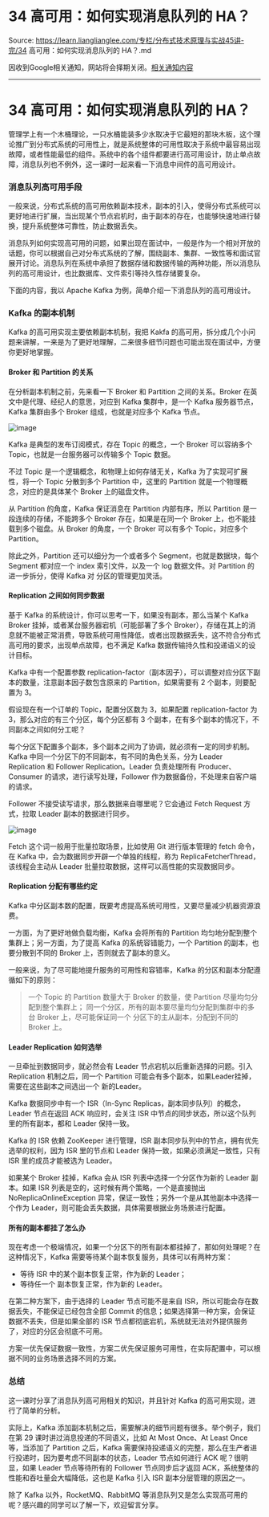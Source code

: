 # 34 高可用：如何实现消息队列的 HA？ 

Source: https://learn.lianglianglee.com/专栏/分布式技术原理与实战45讲-完/34 高可用：如何实现消息队列的 HA？.md

因收到Google相关通知，网站将会择期关闭。[相关通知内容](https://lumendatabase.org/notices/44265620)

---

# 34 高可用：如何实现消息队列的 HA？

管理学上有一个木桶理论，一只水桶能装多少水取决于它最短的那块木板，这个理论推广到分布式系统的可用性上，就是系统整体的可用性取决于系统中最容易出现故障，或者性能最低的组件。系统中的各个组件都要进行高可用设计，防止单点故障，消息队列也不例外，这一课时一起来看一下消息中间件的高可用设计。

### 消息队列高可用手段

一般来说，分布式系统的高可用依赖副本技术，副本的引入，使得分布式系统可以更好地进行扩展，当出现某个节点宕机时，由于副本的存在，也能够快速地进行替换，提升系统整体可靠性，防止数据丢失。

消息队列如何实现高可用的问题，如果出现在面试中，一般是作为一个相对开放的话题，你可以根据自己对分布式系统的了解，围绕副本、集群、一致性等和面试官展开讨论。消息队列在系统中承担了数据存储和数据传输的两种功能，所以消息队列的高可用设计，也比数据库、文件索引等持久性存储要复杂。

下面的内容，我以 Apache Kafka 为例，简单介绍一下消息队列的高可用设计。

### Kafka 的副本机制

Kafka 的高可用实现主要依赖副本机制，我把 Kakfa 的高可用，拆分成几个小问题来讲解，一来是为了更好地理解，二来很多细节问题也可能出现在面试中，方便你更好地掌握。

#### Broker 和 Partition 的关系

在分析副本机制之前，先来看一下 Broker 和 Partition 之间的关系。Broker 在英文中是代理、经纪人的意思，对应到 Kafka 集群中，是一个 Kafka 服务器节点，Kafka 集群由多个 Broker 组成，也就是对应多个 Kafka 节点。

![image](assets/CgqCHl8QFfaAcKqMAAB47dp3EG8537.png)

Kafka 是典型的发布订阅模式，存在 Topic 的概念，一个 Broker 可以容纳多个 Topic，也就是一台服务器可以传输多个 Topic 数据。

不过 Topic 是一个逻辑概念，和物理上如何存储无关，Kafka 为了实现可扩展性，将一个 Topic 分散到多个 Partition 中，这里的 Partition 就是一个物理概念，对应的是具体某个 Broker 上的磁盘文件。

从 Partition 的角度，Kafka 保证消息在 Partition 内部有序，所以 Partition 是一段连续的存储，不能跨多个 Broker 存在，如果是在同一个 Broker 上，也不能挂载到多个磁盘。从 Broker 的角度，一个 Broker 可以有多个 Topic，对应多个 Partition。

除此之外，Partition 还可以细分为一个或者多个 Segment，也就是数据块，每个 Segment 都对应一个 index 索引文件，以及一个 log 数据文件。对 Partition 的进一步拆分，使得 Kafka 对 分区的管理更加灵活。

#### Replication 之间如何同步数据

基于 Kafka 的系统设计，你可以思考一下，如果没有副本，那么当某个 Kafka Broker 挂掉，或者某台服务器宕机（可能部署了多个 Broker），存储在其上的消息就不能被正常消费，导致系统可用性降低，或者出现数据丢失，这不符合分布式高可用的要求，出现单点故障，也不满足 Kafka 数据传输持久性和投递语义的设计目标。

Kafka 中有一个配置参数 replication-factor（副本因子），可以调整对应分区下副本的数量，注意副本因子数包含原来的 Partition，如果需要有 2 个副本，则要配置为 3。

假设现在有一个订单的 Topic，配置分区数为 3，如果配置 replication-factor 为 3，那么对应的有三个分区，每个分区都有 3 个副本，在有多个副本的情况下，不同副本之间如何分工呢？

每个分区下配置多个副本，多个副本之间为了协调，就必须有一定的同步机制。Kafka 中同一个分区下的不同副本，有不同的角色关系，分为 Leader Replication 和 Follower Replication。Leader 负责处理所有 Producer、Consumer 的请求，进行读写处理，Follower 作为数据备份，不处理来自客户端的请求。

Follower 不接受读写请求，那么数据来自哪里呢？它会通过 Fetch Request 方式，拉取 Leader 副本的数据进行同步。

![image](assets/CgqCHl8QFgCAR8LmAAA-7McXNfg343.png)

Fetch 这个词一般用于批量拉取场景，比如使用 Git 进行版本管理的 fetch 命令，在 Kafka 中，会为数据同步开辟一个单独的线程，称为 ReplicaFetcherThread，该线程会主动从 Leader 批量拉取数据，这样可以高性能的实现数据同步。

#### Replication 分配有哪些约定

Kafka 中分区副本数的配置，既要考虑提高系统可用性，又要尽量减少机器资源浪费。

一方面，为了更好地做负载均衡，Kafka 会将所有的 Partition 均匀地分配到整个集群上；另一方面，为了提高 Kafka 的系统容错能力，一个 Partition 的副本，也要分散到不同的 Broker 上，否则就去了副本的意义。

一般来说，为了尽可能地提升服务的可用性和容错率，Kafka 的分区和副本分配遵循如下的原则：

> 一个 Topic 的 Partition 数量大于 Broker 的数量，使 Partition 尽量均匀分配到整个集群上；
> 同一个分区，所有的副本要尽量均匀分配到集群中的多台 Broker 上，尽可能保证同一个 分区下的主从副本，分配到不同的 Broker 上。

#### Leader Replication 如何选举

一旦牵扯到数据同步，就必然会有 Leader 节点宕机以后重新选择的问题。引入 Replication 机制之后，同一个 Partition 可能会有多个副本，如果Leader挂掉，需要在这些副本之间选出一个 新的Leader。

Kafka 数据同步中有一个 ISR（In-Sync Replicas，副本同步队列）的概念，Leader 节点在返回 ACK 响应时，会关注 ISR 中节点的同步状态，所以这个队列里的所有副本，都和 Leader 保持一致。

Kafka 的 ISR 依赖 ZooKeeper 进行管理，ISR 副本同步队列中的节点，拥有优先选举的权利，因为 ISR 里的节点和 Leader 保持一致，如果必须满足一致性，只有 ISR 里的成员才能被选为 Leader。

如果某个 Broker 挂掉，Kafka 会从 ISR 列表中选择一个分区作为新的 Leader 副本。如果 ISR 列表是空的，这时候有两个策略，一个是直接抛出 NoReplicaOnlineException 异常，保证一致性；另外一个是从其他副本中选择一个作为 Leader，则可能会丢失数据，具体需要根据业务场景进行配置。

#### 所有的副本都挂了怎么办

现在考虑一个极端情况，如果一个分区下的所有副本都挂掉了，那如何处理呢？在这种情况下，Kafka 需要等待某个副本恢复服务，具体可以有两种方案：

* 等待 ISR 中的某个副本恢复正常，作为新的 Leader；
* 等待任一个 副本恢复正常，作为新的 Leader。

在第二种方案下，由于选择的 Leader 节点可能不是来自 ISR，所以可能会存在数据丢失，不能保证已经包含全部 Commit 的信息；如果选择第一种方案，会保证数据不丢失，但是如果全部的 ISR 节点都彻底宕机，系统就无法对外提供服务了，对应的分区会彻底不可用。

方案一优先保证数据一致性，方案二优先保证服务可用性，在实际配置中，可以根据不同的业务场景选择不同的方案。

### 总结

这一课时分享了消息队列高可用相关的知识，并且针对 Kafka 的高可用实现，进行了简单的分析。

实际上，Kafka 添加副本机制之后，需要解决的细节问题有很多。举个例子，我们在第 29 课时讲过消息投递的不同语义，比如 At Most Once、At Least Once 等，当添加了 Partition 之后，Kafka 需要保持投递语义的完整，那么在生产者进行投递时，因为要考虑不同副本的状态，Leader 节点如何进行 ACK 呢？很明显，如果 Leader 节点等待所有的 Follower 节点同步后才返回 ACK，系统整体的性能和吞吐量会大幅降低，这也是 Kafka 引入 ISR 副本分层管理的原因之一。

除了 Kafka 以外，RocketMQ、RabbitMQ 等消息队列又是怎么实现高可用的呢？感兴趣的同学可以了解一下，欢迎留言分享。